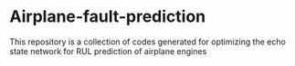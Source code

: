 # Airplane-fault-prediction
This repository is a collection of codes generated for optimizing the echo state network for RUL prediction of airplane engines

